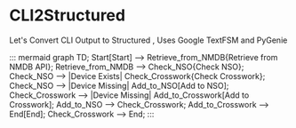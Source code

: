 # CLI2Structured
Let's Convert CLI Output to Structured , Uses Google TextFSM and PyGenie 


::: mermaid
graph TD;
    Start[Start] --> Retrieve_from_NMDB{Retrieve from NMDB API};
    Retrieve_from_NMDB --> Check_NSO{Check NSO};
    Check_NSO --> |Device Exists| Check_Crosswork{Check Crosswork};
    Check_NSO --> |Device Missing| Add_to_NSO[Add to NSO];
    Check_Crosswork --> |Device Missing| Add_to_Crosswork[Add to Crosswork];
    Add_to_NSO --> Check_Crosswork;
    Add_to_Crosswork --> End[End];
    Check_Crosswork --> End;
:::